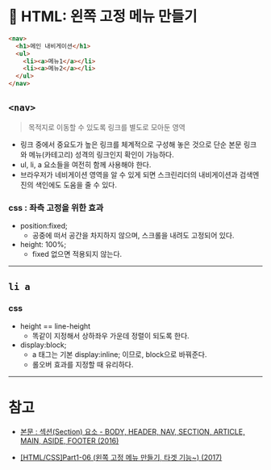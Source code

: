 # 🔧 HTML: 왼쪽 고정 메뉴 만들기

```html
<nav>
  <h1>메인 내비게이션</h1>
  <ul>
    <li><a>메뉴1</a></li>
    <li><a>메뉴2</a></li>
  </ul>
</nav>
```

## `<nav>`

> 목적지로 이동할 수 있도록 링크를 별도로 모아둔 영역

- 링크 중에서 중요도가 높은 링크를 체계적으로 구성해 놓은 것으로 단순 본문 링크와 메뉴(카테고리) 성격의 링크인지 확인이 가능하다.
- ul, li, a 요소들을 여전히 함께 사용해야 한다.
- 브라우저가 네비게이션 영역을 알 수 있게 되면 스크린리더의 내비게이션과 검색엔진의 색인에도 도움을 줄 수 있다.

### css : 좌측 고정을 위한 효과

- position:fixed;
  - 공중에 떠서 공간을 차지하지 않으며, 스크롤을 내려도 고정되어 있다.
- height: 100%;
  - fixed 없으면 적용되지 않는다.

---

## `li a`

### css

- height == line-height
  - 똑같이 지정해서 상하좌우 가운데 정렬이 되도록 한다.
- display:block;
  - a 태그는 기본 display:inline; 이므로, block으로 바꿔준다.
  - 롤오버 효과를 지정할 때 유리하다.

---

# 참고

- [본문 : 섹션(Section) 요소 - BODY, HEADER, NAV, SECTION, ARTICLE, MAIN, ASIDE, FOOTER (2016)](https://webdir.tistory.com/310)

- [[HTML/CSS]Part1-06 (왼쪽 고정 메뉴 만들기, 타겟 기능~) (2017)](https://m.blog.naver.com/PostView.naver?isHttpsRedirect=true&blogId=sora8324&logNo=221025176049)
